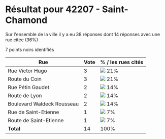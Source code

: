 # Résultat pour 42207 - Saint-Chamond

Sur l'ensemble de la ville il y a eu 38 réponses dont 14 réponses avec une rue citée (36%)

7 points noirs identifiés

| Rue | Vote | % / les rues cités|
|-----|------|-------------------|
| Rue Victor Hugo | 3 | <img src="../../img/bar_21.gif" />&nbsp;21%|
| Route du Coin | 3 | <img src="../../img/bar_21.gif" />&nbsp;21%|
| Rue Pétin Gaudet | 2 | <img src="../../img/bar_14.gif" />&nbsp;14%|
| Route de Lyon | 2 | <img src="../../img/bar_14.gif" />&nbsp;14%|
| Boulevard Waldeck Rousseau | 2 | <img src="../../img/bar_14.gif" />&nbsp;14%|
| Rue de Saint-Etienne | 1 | <img src="../../img/bar_7.gif" />&nbsp;7%|
| Route de Saint-Etienne | 1 | <img src="../../img/bar_7.gif" />&nbsp;7%|
| **Total** | 14 | 100%|
